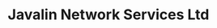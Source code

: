 ---
title: "Javalin Network Services Ltd"
url: /chelmsford/javalin-network-services-ltd/
shop: computer
---